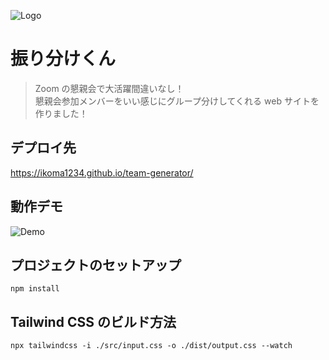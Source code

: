 ![Logo](img/logo.svg)

# 振り分けくん

> Zoom の懇親会で大活躍間違いなし！<br>懇親会参加メンバーをいい感じにグループ分けしてくれる web サイトを作りました！

## デプロイ先

https://ikoma1234.github.io/team-generator/

## 動作デモ

<img src="img/demo.gif" alt='Demo' />

## プロジェクトのセットアップ

```shell
npm install
```

## Tailwind CSS のビルド方法

```shell
npx tailwindcss -i ./src/input.css -o ./dist/output.css --watch
```

